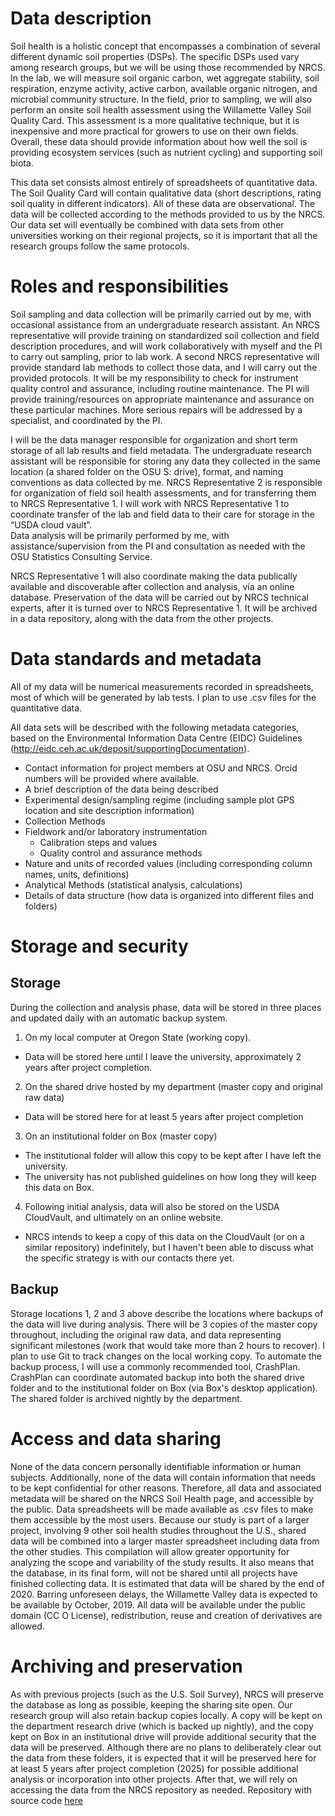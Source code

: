 # Data description
Soil health is a holistic concept that encompasses a combination of several different dynamic soil properties (DSPs). The specific DSPs used vary among research groups, but we will be using those recommended by NRCS. In the lab, we will measure soil organic carbon, wet aggregate stability, soil respiration, enzyme activity, active carbon, available organic nitrogen, and microbial community structure. In the field, prior to sampling, we will also perform an onsite soil health assessment using the Willamette Valley Soil Quality Card. This assessment is a more qualitative technique, but it is inexpensive and more practical for growers to use on their own fields. Overall, these data should provide information about how well the soil is providing ecosystem services (such as nutrient cycling) and supporting soil biota. 

This data set consists almost entirely of spreadsheets of quantitative data. The Soil Quality Card will contain qualitative data (short descriptions, rating soil quality in different indicators). All of these data are observational. The data will be collected according to the methods provided to us by the NRCS. Our data set will eventually be combined with data sets from other universities working on their regional projects, so it is important that all the research groups follow the same protocols. 

# Roles and responsibilities

Soil sampling and data collection will be primarily carried out by me, with occasional assistance from an undergraduate research assistant. An NRCS representative will provide training on standardized soil collection and field description procedures, and will work collaboratively with myself and the PI to carry out sampling, prior to lab work. A second NRCS representative will provide standard lab methods to collect those data, and I will carry out the provided protocols. It will be my responsibility to check for instrument quality control and assurance, including routine maintenance. The PI will provide training/resources on appropriate maintenance and assurance on these particular machines. More serious repairs will be addressed by a specialist, and coordinated by the PI. 

I will be the data manager responsible for organization and short term storage of all lab results and field metadata. The undergraduate research assistant will be responsible for storing any data they collected in the same location (a shared folder on the OSU S: drive), format, and naming conventions as data collected by me. NRCS Representative 2 is responsible for organization of field soil health assessments, and for transferring them to NRCS Representative 1. I will work with NRCS Representative 1 to coordinate transfer of the lab and field data to their care for storage in the “USDA cloud vault”.  
Data analysis will be primarily performed by me, with assistance/supervision from the PI and consultation as needed with the OSU Statistics Consulting Service.

NRCS Representative 1 will also coordinate making the data publically available and discoverable after collection and analysis, via an online database. Preservation of the data will be carried out by NRCS technical experts, after it is turned over to NRCS Representative 1. It will be archived in a data repository, along with the data from the other projects.

# Data standards and metadata

All of my data will be numerical measurements recorded in spreadsheets, most of which will be generated by lab tests. I plan to use .csv files for the quantitative data.  

All data sets will be described with the following metadata categories, based on the Environmental Information Data Centre (EIDC) Guidelines (http://eidc.ceh.ac.uk/deposit/supportingDocumentation). 

* Contact information for project members at OSU and NRCS. Orcid numbers will be provided where available. 
* A brief description of the data being described  
* Experimental design/sampling regime (including sample plot GPS location and site description information)  
* Collection Methods  
* Fieldwork and/or laboratory instrumentation  
   + Calibration steps and values  
   + Quality control and assurance methods  
* Nature and units of recorded values (including corresponding column names, units, definitions)  
* Analytical Methods (statistical analysis, calculations)  
* Details of data structure (how data is organized into different files and folders)  


# Storage and security

## Storage

During the collection and analysis phase, data will be stored in three places and updated daily with an automatic backup system. 
1. On my local computer at Oregon State (working copy).  
* Data will be stored here until I leave the university, approximately 2 years after project completion.
2. On the shared drive hosted by my department (master copy and original raw data)  
* Data will be stored here for at least 5 years after project completion 
3. On an institutional folder on Box (master copy) 
* The institutional folder will allow this copy to be kept after I have left the university. 
* The university has not published guidelines on how long they will keep this data on Box. 
4. Following initial analysis, data will also be stored on the USDA CloudVault, and ultimately on an online website.
* NRCS intends to keep a copy of this data on the CloudVault (or on a similar repository) indefinitely, but I haven't been able to discuss what the specific strategy is with our contacts there yet. 

## Backup

Storage locations 1, 2 and 3 above describe the locations where backups of the data will live during analysis. There will be 3 copies of the master copy throughout, including the original raw data, and data representing significant milestones (work that would take more than 2 hours to recover). I plan to use Git to track changes on the local working copy.  To automate the backup process, I will use a commonly recommended tool, CrashPlan. CrashPlan can coordinate automated backup into both the shared drive folder and to the institutional folder on Box (via Box's desktop application). The shared folder is archived nightly by the department. 

# Access and data sharing
None of the data concern personally identifiable information or human subjects. Additionally, none of the data will contain information that needs to be kept confidential for other reasons. Therefore, all data and associated metadata will be shared on the NRCS Soil Health page, and accessible by the public. Data spreadsheets will be made available as .csv files to make them accessible by the most users. Because our study is part of a larger project, involving 9 other soil health studies throughout the U.S., shared data will be combined into a larger master spreadsheet including data from the other studies. This compilation will allow greater opportunity for analyzing the scope and variability of the study results. It also means that the database, in its final form, will not be shared until all projects have finished collecting data. It is estimated that data will be shared by the end of 2020. Barring unforeseen delays, the Willamette Valley data is expected to be available by October, 2019. All data will be available under the public domain (CC O License), redistribution, reuse and creation of derivatives are allowed. 

# Archiving and preservation
As with previous projects (such as the U.S. Soil Survey), NRCS will preserve the database as long as possible, keeping the sharing site open. Our research group will also retain backup copies locally. A copy will be kept on the department research drive (which is backed up nightly), and the copy kept on Box in an institutional drive will provide additional security that the data will be preserved. Although there are no plans to deliberately clear out the data from these folders, it is expected that it will be preserved here for at least 5 years after project completion (2025) for possible additional analysis or incorporation into other projects. After that, we will rely on accessing the data from the NRCS repository as needed. 
Repository with source code [here](https://github.com/clarallebot/GRAD521_DMPtemplate)
